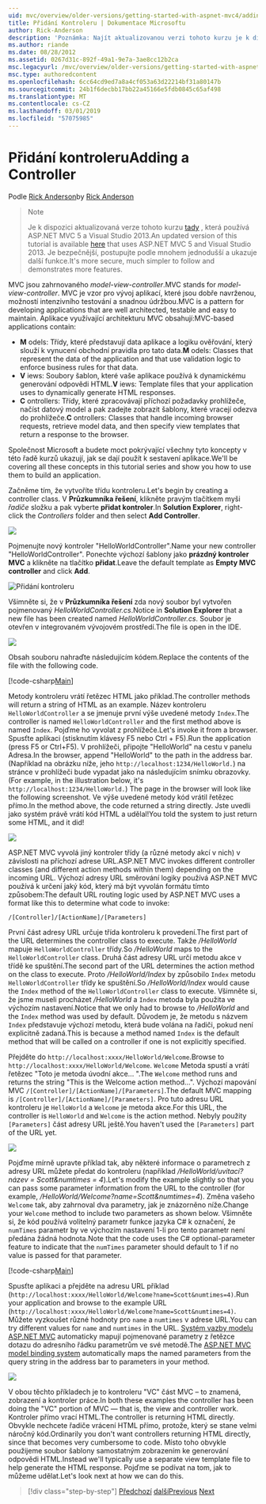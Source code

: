 ```yaml
---
uid: mvc/overview/older-versions/getting-started-with-aspnet-mvc4/adding-a-controller
title: Přidání Kontroleru | Dokumentace Microsoftu
author: Rick-Anderson
description: 'Poznámka: Najít aktualizovanou verzi tohoto kurzu je k dispozici tady, která používá ASP.NET MVC 5 a Visual Studio 2013. Je bezpečnější, sledovat a ukázka mnohem jednodušší...'
ms.author: riande
ms.date: 08/28/2012
ms.assetid: 0267d31c-892f-49a1-9e7a-3ae8cc12b2ca
msc.legacyurl: /mvc/overview/older-versions/getting-started-with-aspnet-mvc4/adding-a-controller
msc.type: authoredcontent
ms.openlocfilehash: 6cc64cd9ed7a8a4cf053a63d22214bf31a80147b
ms.sourcegitcommit: 24b1f6decbb17bb22a45166e5fdb0845c65af498
ms.translationtype: MT
ms.contentlocale: cs-CZ
ms.lasthandoff: 03/01/2019
ms.locfileid: "57075985"
---
```

<a name="adding-a-controller"></a><span data-ttu-id="0f3ac-104">Přidání kontroleru</span><span class="sxs-lookup"><span data-stu-id="0f3ac-104">Adding a Controller</span></span>
====================
<span data-ttu-id="0f3ac-105">Podle [Rick Anderson]((https://twitter.com/RickAndMSFT))</span><span class="sxs-lookup"><span data-stu-id="0f3ac-105">by [Rick Anderson]((https://twitter.com/RickAndMSFT))</span></span>

> > [!NOTE]
> > <span data-ttu-id="0f3ac-106">Je k dispozici aktualizovaná verze tohoto kurzu [tady](../../getting-started/introduction/getting-started.md) , která používá ASP.NET MVC 5 a Visual Studio 2013.</span><span class="sxs-lookup"><span data-stu-id="0f3ac-106">An updated version of this tutorial is available [here](../../getting-started/introduction/getting-started.md) that uses ASP.NET MVC 5 and Visual Studio 2013.</span></span> <span data-ttu-id="0f3ac-107">Je bezpečnější, postupujte podle mnohem jednodušší a ukazuje další funkce.</span><span class="sxs-lookup"><span data-stu-id="0f3ac-107">It's more secure, much simpler to follow and demonstrates more features.</span></span>


<span data-ttu-id="0f3ac-108">MVC jsou zahrnovaného *model-view-controller*.</span><span class="sxs-lookup"><span data-stu-id="0f3ac-108">MVC stands for *model-view-controller*.</span></span> <span data-ttu-id="0f3ac-109">MVC je vzor pro vývoj aplikací, které jsou dobře navrženou, možností intenzivního testování a snadnou údržbou.</span><span class="sxs-lookup"><span data-stu-id="0f3ac-109">MVC is a pattern for developing applications that are well architected, testable and easy to maintain.</span></span> <span data-ttu-id="0f3ac-110">Aplikace využívající architekturu MVC obsahují:</span><span class="sxs-lookup"><span data-stu-id="0f3ac-110">MVC-based applications contain:</span></span>

- <span data-ttu-id="0f3ac-111">**M** odels: Třídy, které představují data aplikace a logiku ověřování, který slouží k vynucení obchodní pravidla pro tato data.</span><span class="sxs-lookup"><span data-stu-id="0f3ac-111">**M** odels: Classes that represent the data of the application and that use validation logic to enforce business rules for that data.</span></span>
- <span data-ttu-id="0f3ac-112">**V** iews: Soubory šablon, které vaše aplikace používá k dynamickému generování odpovědi HTML.</span><span class="sxs-lookup"><span data-stu-id="0f3ac-112">**V** iews: Template files that your application uses to dynamically generate HTML responses.</span></span>
- <span data-ttu-id="0f3ac-113">**C** ontrollers: Třídy, které zpracovávají příchozí požadavky prohlížeče, načíst datový model a pak zadejte zobrazit šablony, které vracejí odezva do prohlížeče.</span><span class="sxs-lookup"><span data-stu-id="0f3ac-113">**C** ontrollers: Classes that handle incoming browser requests, retrieve model data, and then specify view templates that return a response to the browser.</span></span>

<span data-ttu-id="0f3ac-114">Společnost Microsoft a budete moct pokrývající všechny tyto koncepty v této řadě kurzů ukazují, jak se dají použít k sestavení aplikace.</span><span class="sxs-lookup"><span data-stu-id="0f3ac-114">We'll be covering all these concepts in this tutorial series and show you how to use them to build an application.</span></span>

<span data-ttu-id="0f3ac-115">Začněme tím, že vytvoříte třídu kontroleru.</span><span class="sxs-lookup"><span data-stu-id="0f3ac-115">Let's begin by creating a controller class.</span></span> <span data-ttu-id="0f3ac-116">V **Průzkumníka řešení**, klikněte pravým tlačítkem myši *řadiče* složku a pak vyberte **přidat kontroler**.</span><span class="sxs-lookup"><span data-stu-id="0f3ac-116">In **Solution Explorer**, right-click the *Controllers* folder and then select **Add Controller**.</span></span>

![](adding-a-controller/_static/image1.png)

<span data-ttu-id="0f3ac-117">Pojmenujte nový kontroler &quot;HelloWorldController&quot;.</span><span class="sxs-lookup"><span data-stu-id="0f3ac-117">Name your new controller &quot;HelloWorldController&quot;.</span></span> <span data-ttu-id="0f3ac-118">Ponechte výchozí šablony jako **prázdný kontroler MVC** a klikněte na tlačítko **přidat**.</span><span class="sxs-lookup"><span data-stu-id="0f3ac-118">Leave the default template as **Empty MVC controller** and click **Add**.</span></span>

![Přidání kontroleru](adding-a-controller/_static/image2.png)

<span data-ttu-id="0f3ac-120">Všimněte si, že v **Průzkumníka řešení** zda nový soubor byl vytvořen pojmenovaný *HelloWorldController.cs*.</span><span class="sxs-lookup"><span data-stu-id="0f3ac-120">Notice in **Solution Explorer** that a new file has been created named *HelloWorldController.cs*.</span></span> <span data-ttu-id="0f3ac-121">Soubor je otevřen v integrovaném vývojovém prostředí.</span><span class="sxs-lookup"><span data-stu-id="0f3ac-121">The file is open in the IDE.</span></span>

![](adding-a-controller/_static/image3.png)

<span data-ttu-id="0f3ac-122">Obsah souboru nahraďte následujícím kódem.</span><span class="sxs-lookup"><span data-stu-id="0f3ac-122">Replace the contents of the file with the following code.</span></span>

[!code-csharp[Main](adding-a-controller/samples/sample1.cs)]

<span data-ttu-id="0f3ac-123">Metody kontroleru vrátí řetězec HTML jako příklad.</span><span class="sxs-lookup"><span data-stu-id="0f3ac-123">The controller methods will return a string of HTML as an example.</span></span> <span data-ttu-id="0f3ac-124">Název kontroleru `HelloWorldController` a se jmenuje první výše uvedené metody `Index`.</span><span class="sxs-lookup"><span data-stu-id="0f3ac-124">The controller is named `HelloWorldController` and the first method above is named `Index`.</span></span> <span data-ttu-id="0f3ac-125">Pojďme ho vyvolat z prohlížeče.</span><span class="sxs-lookup"><span data-stu-id="0f3ac-125">Let's invoke it from a browser.</span></span> <span data-ttu-id="0f3ac-126">Spusťte aplikaci (stisknutím klávesy F5 nebo Ctrl + F5).</span><span class="sxs-lookup"><span data-stu-id="0f3ac-126">Run the application (press F5 or Ctrl+F5).</span></span> <span data-ttu-id="0f3ac-127">V prohlížeči, připojte &quot;HelloWorld&quot; na cestu v panelu Adresa.</span><span class="sxs-lookup"><span data-stu-id="0f3ac-127">In the browser, append &quot;HelloWorld&quot; to the path in the address bar.</span></span> <span data-ttu-id="0f3ac-128">(Například na obrázku níže, jeho `http://localhost:1234/HelloWorld.`) na stránce v prohlížeči bude vypadat jako na následujícím snímku obrazovky.</span><span class="sxs-lookup"><span data-stu-id="0f3ac-128">(For example, in the illustration below, it's `http://localhost:1234/HelloWorld.`) The page in the browser will look like the following screenshot.</span></span> <span data-ttu-id="0f3ac-129">Ve výše uvedené metody kód vrátil řetězec přímo.</span><span class="sxs-lookup"><span data-stu-id="0f3ac-129">In the method above, the code returned a string directly.</span></span> <span data-ttu-id="0f3ac-130">Jste uvedli jako systém právě vrátí kód HTML a udělal!</span><span class="sxs-lookup"><span data-stu-id="0f3ac-130">You told the system to just return some HTML, and it did!</span></span>

![](adding-a-controller/_static/image4.png)

<span data-ttu-id="0f3ac-131">ASP.NET MVC vyvolá jiný kontroler třídy (a různé metody akcí v nich) v závislosti na příchozí adrese URL.</span><span class="sxs-lookup"><span data-stu-id="0f3ac-131">ASP.NET MVC invokes different controller classes (and different action methods within them) depending on the incoming URL.</span></span> <span data-ttu-id="0f3ac-132">Výchozí adresy URL směrování logiky používá ASP.NET MVC používá k určení jaký kód, který má být vyvolán formátu tímto způsobem:</span><span class="sxs-lookup"><span data-stu-id="0f3ac-132">The default URL routing logic used by ASP.NET MVC uses a format like this to determine what code to invoke:</span></span>

`/[Controller]/[ActionName]/[Parameters]`

<span data-ttu-id="0f3ac-133">První část adresy URL určuje třída kontroleru k provedení.</span><span class="sxs-lookup"><span data-stu-id="0f3ac-133">The first part of the URL determines the controller class to execute.</span></span> <span data-ttu-id="0f3ac-134">Takže */HelloWorld* mapuje `HelloWorldController` třídy.</span><span class="sxs-lookup"><span data-stu-id="0f3ac-134">So */HelloWorld* maps to the `HelloWorldController` class.</span></span> <span data-ttu-id="0f3ac-135">Druhá část adresy URL určí metodu akce v třídě ke spuštění.</span><span class="sxs-lookup"><span data-stu-id="0f3ac-135">The second part of the URL determines the action method on the class to execute.</span></span> <span data-ttu-id="0f3ac-136">Proto */HelloWorld/Index* by způsobilo `Index` metodu `HelloWorldController` třídy ke spuštění.</span><span class="sxs-lookup"><span data-stu-id="0f3ac-136">So */HelloWorld/Index* would cause the `Index` method of the `HelloWorldController` class to execute.</span></span> <span data-ttu-id="0f3ac-137">Všimněte si, že jsme museli procházet */HelloWorld* a `Index` metoda byla použita ve výchozím nastavení.</span><span class="sxs-lookup"><span data-stu-id="0f3ac-137">Notice that we only had to browse to */HelloWorld* and the `Index` method was used by default.</span></span> <span data-ttu-id="0f3ac-138">Důvodem je, že metodu s názvem `Index` představuje výchozí metodu, která bude volána na řadiči, pokud není explicitně zadaná.</span><span class="sxs-lookup"><span data-stu-id="0f3ac-138">This is because a method named `Index` is the default method that will be called on a controller if one is not explicitly specified.</span></span>

<span data-ttu-id="0f3ac-139">Přejděte do `http://localhost:xxxx/HelloWorld/Welcome`.</span><span class="sxs-lookup"><span data-stu-id="0f3ac-139">Browse to `http://localhost:xxxx/HelloWorld/Welcome`.</span></span> <span data-ttu-id="0f3ac-140">`Welcome` Metoda spustí a vrátí řetězec &quot;Toto je metoda úvodní akce... &quot;.</span><span class="sxs-lookup"><span data-stu-id="0f3ac-140">The `Welcome` method runs and returns the string &quot;This is the Welcome action method...&quot;.</span></span> <span data-ttu-id="0f3ac-141">Výchozí mapování MVC `/[Controller]/[ActionName]/[Parameters]`.</span><span class="sxs-lookup"><span data-stu-id="0f3ac-141">The default MVC mapping is `/[Controller]/[ActionName]/[Parameters]`.</span></span> <span data-ttu-id="0f3ac-142">Pro tuto adresu URL kontroleru je `HelloWorld` a `Welcome` je metoda akce.</span><span class="sxs-lookup"><span data-stu-id="0f3ac-142">For this URL, the controller is `HelloWorld` and `Welcome` is the action method.</span></span> <span data-ttu-id="0f3ac-143">Nebyly použity `[Parameters]` část adresy URL ještě.</span><span class="sxs-lookup"><span data-stu-id="0f3ac-143">You haven't used the `[Parameters]` part of the URL yet.</span></span>

![](adding-a-controller/_static/image5.png)

<span data-ttu-id="0f3ac-144">Pojďme mírně upravte příklad tak, aby některé informace o parametrech z adresy URL můžete předat do kontroleru (například */HelloWorld/uvítací? název = Scott&amp;numtimes = 4*).</span><span class="sxs-lookup"><span data-stu-id="0f3ac-144">Let's modify the example slightly so that you can pass some parameter information from the URL to the controller (for example, */HelloWorld/Welcome?name=Scott&amp;numtimes=4*).</span></span> <span data-ttu-id="0f3ac-145">Změna vašeho `Welcome` tak, aby zahrnoval dva parametry, jak je znázorněno níže.</span><span class="sxs-lookup"><span data-stu-id="0f3ac-145">Change your `Welcome` method to include two parameters as shown below.</span></span> <span data-ttu-id="0f3ac-146">Všimněte si, že kód používá volitelný parametr funkce jazyka C# k označení, že `numTimes` parametr by ve výchozím nastavení 1-li pro tento parametr není předána žádná hodnota.</span><span class="sxs-lookup"><span data-stu-id="0f3ac-146">Note that the code uses the C# optional-parameter feature to indicate that the `numTimes` parameter should default to 1 if no value is passed for that parameter.</span></span>

[!code-csharp[Main](adding-a-controller/samples/sample2.cs)]

<span data-ttu-id="0f3ac-147">Spusťte aplikaci a přejděte na adresu URL příklad (`http://localhost:xxxx/HelloWorld/Welcome?name=Scott&numtimes=4)`.</span><span class="sxs-lookup"><span data-stu-id="0f3ac-147">Run your application and browse to the example URL (`http://localhost:xxxx/HelloWorld/Welcome?name=Scott&numtimes=4)`.</span></span> <span data-ttu-id="0f3ac-148">Můžete vyzkoušet různé hodnoty pro `name` a `numtimes` v adrese URL.</span><span class="sxs-lookup"><span data-stu-id="0f3ac-148">You can try different values for `name` and `numtimes` in the URL.</span></span> <span data-ttu-id="0f3ac-149">[Systém vazby modelu ASP.NET MVC](http://odetocode.com/Blogs/scott/archive/2009/04/27/6-tips-for-asp-net-mvc-model-binding.aspx) automaticky mapují pojmenované parametry z řetězce dotazu do adresního řádku parametrům ve své metodě.</span><span class="sxs-lookup"><span data-stu-id="0f3ac-149">The [ASP.NET MVC model binding system](http://odetocode.com/Blogs/scott/archive/2009/04/27/6-tips-for-asp-net-mvc-model-binding.aspx) automatically maps the named parameters from the query string in the address bar to parameters in your method.</span></span>

![](adding-a-controller/_static/image6.png)

<span data-ttu-id="0f3ac-150">V obou těchto příkladech je to kontroleru &quot;VC&quot; část MVC – to znamená, zobrazení a kontroler práce.</span><span class="sxs-lookup"><span data-stu-id="0f3ac-150">In both these examples the controller has been doing the &quot;VC&quot; portion of MVC — that is, the view and controller work.</span></span> <span data-ttu-id="0f3ac-151">Kontroler přímo vrací HTML.</span><span class="sxs-lookup"><span data-stu-id="0f3ac-151">The controller is returning HTML directly.</span></span> <span data-ttu-id="0f3ac-152">Obvykle nechcete řadiče vrácení HTML přímo, protože, který se stane velmi náročný kód.</span><span class="sxs-lookup"><span data-stu-id="0f3ac-152">Ordinarily you don't want controllers returning HTML directly, since that becomes very cumbersome to code.</span></span> <span data-ttu-id="0f3ac-153">Místo toho obvykle použijeme soubor šablony samostatným zobrazením ke generování odpovědi HTML.</span><span class="sxs-lookup"><span data-stu-id="0f3ac-153">Instead we'll typically use a separate view template file to help generate the HTML response.</span></span> <span data-ttu-id="0f3ac-154">Pojďme se podívat na tom, jak to můžeme udělat.</span><span class="sxs-lookup"><span data-stu-id="0f3ac-154">Let's look next at how we can do this.</span></span>

> [!div class="step-by-step"]
> <span data-ttu-id="0f3ac-155">[Předchozí](intro-to-aspnet-mvc-4.md)
> [další](adding-a-view.md)</span><span class="sxs-lookup"><span data-stu-id="0f3ac-155">[Previous](intro-to-aspnet-mvc-4.md)
[Next](adding-a-view.md)</span></span>
